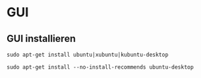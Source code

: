 # GUI

## GUI installieren

~~~
sudo apt-get install ubuntu|xubuntu|kubuntu-desktop
~~~

~~~
sudo apt-get install --no-install-recommends ubuntu-desktop
~~~
